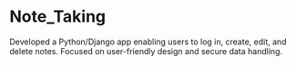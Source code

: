 # Note_Taking
Developed a Python/Django app enabling users to log in, create, edit, and delete notes. Focused on user-friendly design and secure data handling.
